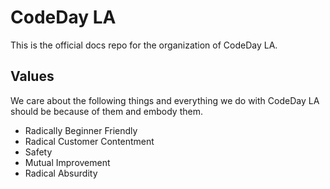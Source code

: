 # CodeDay LA

This is the official docs repo for the organization of CodeDay LA.

## Values

We care about the following things and everything we do with CodeDay LA
should be because of them and embody them.

* Radically Beginner Friendly
* Radical Customer Contentment
* Safety
* Mutual Improvement
* Radical Absurdity
